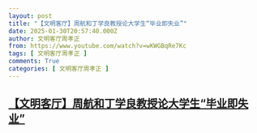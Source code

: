 ```yaml
---
layout: post
title: "【文明客厅】周航和丁学良教授论大学生“毕业即失业”"
date: 2025-01-30T20:57:40.000Z
author: 文明客厅周孝正
from: https://www.youtube.com/watch?v=wKWGBqRe7Kc
tags: [ 文明客厅周孝正 ]
comments: True
categories: [ 文明客厅周孝正 ]
---
```

<!--1738270660000-->
[【文明客厅】周航和丁学良教授论大学生“毕业即失业”](https://www.youtube.com/watch?v=wKWGBqRe7Kc)
------

<div>

</div>

